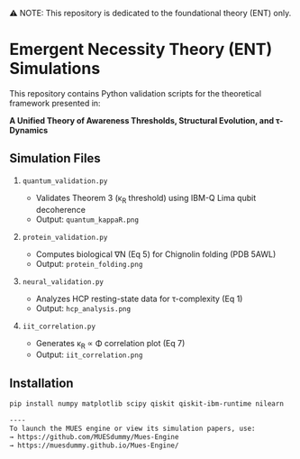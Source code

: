⚠️ NOTE: This repository is dedicated to the foundational theory (ENT) only.

# Emergent Necessity Theory (ENT) Simulations

This repository contains Python validation scripts for the theoretical framework presented in:

**A Unified Theory of Awareness Thresholds, Structural Evolution, and τ-Dynamics**

## Simulation Files

1. `quantum_validation.py`  
   - Validates Theorem 3 (κ<sub>R</sub> threshold) using IBM-Q Lima qubit decoherence
   - Output: `quantum_kappaR.png`

2. `protein_validation.py`  
   - Computes biological ∇N (Eq 5) for Chignolin folding (PDB 5AWL)
   - Output: `protein_folding.png`

3. `neural_validation.py`  
   - Analyzes HCP resting-state data for τ-complexity (Eq 1)
   - Output: `hcp_analysis.png`

4. `iit_correlation.py`  
   - Generates κ<sub>R</sub> ∝ Φ correlation plot (Eq 7)
   - Output: `iit_correlation.png`

## Installation
```bash
pip install numpy matplotlib scipy qiskit qiskit-ibm-runtime nilearn

----
To launch the MUES engine or view its simulation papers, use:  
→ https://github.com/MUESdummy/Mues-Engine  
→ https://muesdummy.github.io/Mues-Engine/


